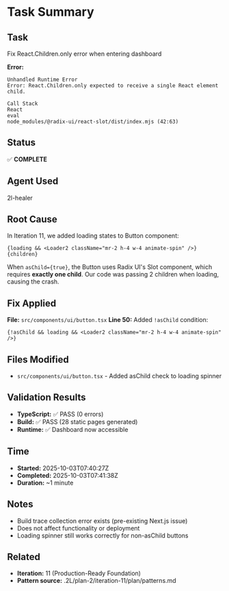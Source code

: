 # Task Summary

## Task
Fix React.Children.only error when entering dashboard

**Error:**
```
Unhandled Runtime Error
Error: React.Children.only expected to receive a single React element child.

Call Stack
React
eval
node_modules/@radix-ui/react-slot/dist/index.mjs (42:63)
```

## Status
✅ **COMPLETE**

## Agent Used
2l-healer

## Root Cause
In Iteration 11, we added loading states to Button component:
```tsx
{loading && <Loader2 className="mr-2 h-4 w-4 animate-spin" />}
{children}
```

When `asChild={true}`, the Button uses Radix UI's Slot component, which requires **exactly one child**. Our code was passing 2 children when loading, causing the crash.

## Fix Applied
**File:** `src/components/ui/button.tsx`
**Line 50:** Added `!asChild` condition:
```tsx
{!asChild && loading && <Loader2 className="mr-2 h-4 w-4 animate-spin" />}
```

## Files Modified
- `src/components/ui/button.tsx` - Added asChild check to loading spinner

## Validation Results
- **TypeScript:** ✅ PASS (0 errors)
- **Build:** ✅ PASS (28 static pages generated)
- **Runtime:** ✅ Dashboard now accessible

## Time
- **Started:** 2025-10-03T07:40:27Z
- **Completed:** 2025-10-03T07:41:38Z
- **Duration:** ~1 minute

## Notes
- Build trace collection error exists (pre-existing Next.js issue)
- Does not affect functionality or deployment
- Loading spinner still works correctly for non-asChild buttons

## Related
- **Iteration:** 11 (Production-Ready Foundation)
- **Pattern source:** .2L/plan-2/iteration-11/plan/patterns.md
